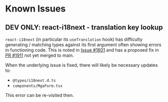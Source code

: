 # Known Issues

## DEV ONLY: react-i18next - translation key lookup

`react-i18next` (in particular its `useTranslation` hook) has difficulty generating / matching types against its first argument often showing errors in functioning code. This is noted in [Issue #1601](https://github.com/i18next/react-i18next/issues/1601) and has a proposed fix in [PR #1911](https://github.com/i18next/i18next/pull/1911) not yet merged to main.

When the underlying issue is fixed, there will likely be necessary updates to: 
 
- `@types/i18next.d.ts`
- `components/MgaForm.tsx`

This error can be re-visited then.